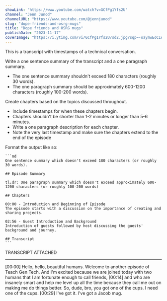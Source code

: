 ```yaml
---
showLink: "https://www.youtube.com/watch?v=GCfPg1Yfs2U"
channel: "Jenn Junod"
channelURL: "https://www.youtube.com/@jennjunod"
slug: "dope-friends-and-osrg-mugs"
title: "Dope friends and OSRG mugs"
publishDate: "2023-11-17"
coverImage: "https://i.ytimg.com/vi/GCfPg1Yfs2U/sd2.jpg?sqp=-oaymwEoCIAFEOAD8quKqQMcGADwAQH4Ac4FgAKACooCDAgAEAEYZSBIKEowDw==&rs=AOn4CLB6JOLuDxPFku0pJqV1Q3gcPwfazw"
---
```


This is a transcript with timestamps of a technical conversation.

Write a one sentence summary of the transcript and a one paragraph summary.
  - The one sentence summary shouldn't exceed 180 characters (roughly 30 words).
  - The one paragraph summary should be approximately 600-1200 characters (roughly 100-200 words).

Create chapters based on the topics discussed throughout.
  - Include timestamps for when these chapters begin.
  - Chapters shouldn't be shorter than 1-2 minutes or longer than 5-6 minutes.
  - Write a one paragraph description for each chapter.
  - Note the very last timestamp and make sure the chapters extend to the end of the episode

Format the output like so:

    ```md
    One sentence summary which doesn't exceed 180 characters (or roughly 30 words).

    ## Episode Summary
    
    tl;dr: One paragraph summary which doesn't exceed approximately 600-1200 characters (or roughly 100-200 words)

    ## Chapters
    
    00:00 - Introduction and Beginning of Episode
    The episode starts with a discussion on the importance of creating and sharing projects.
    
    02:56 - Guest Introduction and Background
    Introduction of guests followed by host discussing the guests' background and journey.

    ## Transcript
    ```

TRANSCRIPT ATTACHED

---

[00:00] Hello, hello, beautiful humans. Welcome to another episode of Teach Gen Tech. And I'm excited because we are joined today with two humans that I am fortunate enough to call friends,
[00:14] and who are insanely smart and help me level up all the time because they call me out on making me do things better. So, dude, bro, you got one of the cups. I need one of the cups.
[00:29] I've got it. I've got a Jacob mug. 
